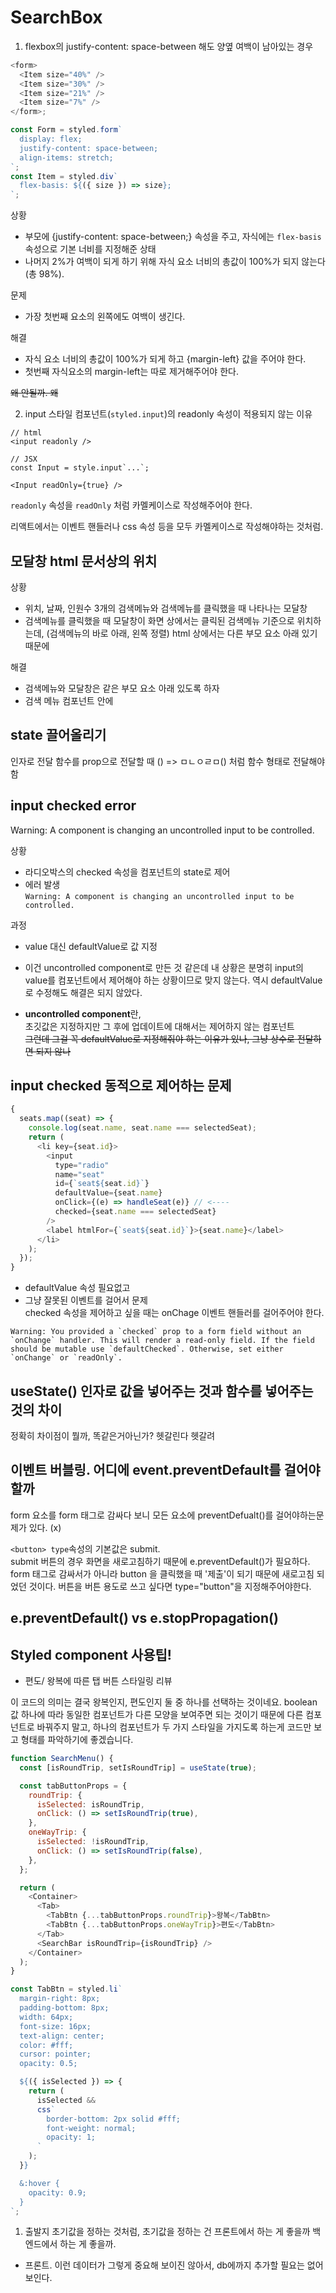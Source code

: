 # SearchBox

1. flexbox의 justify-content: space-between 해도 양옆 여백이 남아있는 경우

```js
<form>
  <Item size="40%" />
  <Item size="30%" />
  <Item size="21%" />
  <Item size="7%" />
</form>;

const Form = styled.form`
  display: flex;
  justify-content: space-between;
  align-items: stretch;
`;
const Item = styled.div`
  flex-basis: ${({ size }) => size};
`;
```

상황

- 부모에 {justify-content: space-between;} 속성을 주고, 자식에는 `flex-basis` 속성으로 기본 너비를 지정해준 상태
- 나머지 2%가 여백이 되게 하기 위해 자식 요소 너비의 총값이 100%가 되지 않는다 (총 98%).

문제

- 가장 첫번째 요소의 왼쪽에도 여백이 생긴다.

해결

- 자식 요소 너비의 총값이 100%가 되게 하고 {margin-left} 값을 주어야 한다.
- 첫번째 자식요소의 margin-left는 따로 제거해주어야 한다.

~~왜 안될까. 왜~~

2. input 스타일 컴포넌트(`styled.input`)의 readonly 속성이 적용되지 않는 이유

```
// html
<input readonly />

// JSX
const Input = style.input`...`;

<Input readOnly={true} />
```

`readonly` 속성을 `readOnly` 처럼 카멜케이스로 작성해주어야 한다.

리액트에서는 이벤트 핸들러나 css 속성 등을 모두 카멜케이스로 작성해야하는 것처럼.

## 모달창 html 문서상의 위치

상황

- 위치, 날짜, 인원수 3개의 검색메뉴와 검색메뉴를 클릭했을 때 나타나는 모달창
- 검색메뉴를 클릭했을 때 모달창이 화면 상에서는 클릭된 검색메뉴 기준으로 위치하는데, (검색메뉴의 바로 아래, 왼쪽 정렬) html 상에서는 다른 부모 요소 아래 있기 때문에

해결

- 검색메뉴와 모달창은 같은 부모 요소 아래 있도록 하자
- 검색 메뉴 컴포넌트 안에

## state 끌어올리기

인자로 전달
함수를 prop으로 전달할 때 () => ㅁㄴㅇㄹㅁ()
처럼 함수 형태로 전달해야함

## input checked error

Warning: A component is changing an uncontrolled input to be controlled.

상황
- 라디오박스의 checked 속성을 컴포넌트의 state로 제어
- 에러 발생  
`Warning: A component is changing an uncontrolled input to be controlled.`

과정
- value 대신 defaultValue로 값 지정

- 이건 uncontrolled component로 만든 것 같은데 내 상황은 분명히 input의 value를 컴포넌트에서 제어해야 하는 상황이므로 맞지 않는다.
역시 defaultValue로 수정해도 해결은 되지 않았다.

- **uncontrolled component**란,  
초깃값은 지정하지만 그 후에 업데이트에 대해서는 제어하지 않는 컴포넌트  
~~그런데 그걸 꼭 defaultValue로 지정해줘야 하는 이유가 있나, 그냥 상수로 전달하면 되지 않나~~




## input checked 동적으로 제어하는 문제

```js
{
  seats.map((seat) => {
    console.log(seat.name, seat.name === selectedSeat);
    return (
      <li key={seat.id}>
        <input
          type="radio"
          name="seat"
          id={`seat${seat.id}`}
          defaultValue={seat.name}
          onClick={(e) => handleSeat(e)} // <----
          checked={seat.name === selectedSeat}
        />
        <label htmlFor={`seat${seat.id}`}>{seat.name}</label>
      </li>
    );
  });
}
```

- defaultValue 속성 필요없고
- 그냥 잘못된 이벤트를 걸어서 문제  
checked 속성을 제어하고 싶을 때는 onChage 이벤트 핸들러를 걸어주어야 한다.
```
Warning: You provided a `checked` prop to a form field without an `onChange` handler. This will render a read-only field. If the field should be mutable use `defaultChecked`. Otherwise, set either `onChange` or `readOnly`.
```

## useState() 인자로 값을 넣어주는 것과 함수를 넣어주는 것의 차이

정확히 차이점이 뭘까, 똑같은거아닌가?
헷갈린다 헷갈려

## 이벤트 버블링. 어디에 event.preventDefault를 걸어야할까

form 요소를 form 태그로 감싸다 보니 모든 요소에 preventDefualt()를 걸어야하는문제가 있다. (x)

`<button> type`속성의 기본값은 submit.  
submit 버튼의 경우 화면을 새로고침하기 때문에 e.preventDefault()가 필요하다. form 태그로 감싸서가 아니라 button 을 클릭했을 때 '제출'이 되기 때문에 새로고침 되었던 것이다. 버튼을 버튼 용도로 쓰고 싶다면 type="button"을 지정해주어야한다.

## e.preventDefault() vs e.stopPropagation()

## Styled component 사용팁!

- 편도/ 왕복에 따른 탭 버튼 스타일링 리뷰

이 코드의 의미는 결국 왕복인지, 편도인지 둘 중 하나를 선택하는 것이네요. boolean 값 하나에 따라 동일한 컴포넌트가 다른 모양을 보여주면 되는 것이기 때문에 다른 컴포넌트로 바꿔주지 말고, 하나의 컴포넌트가 두 가지 스타일을 가지도록 하는게 코드만 보고 형태를 파악하기에 좋겠습니다.

```js
function SearchMenu() {
  const [isRoundTrip, setIsRoundTrip] = useState(true);

  const tabButtonProps = {
    roundTrip: {
      isSelected: isRoundTrip,
      onClick: () => setIsRoundTrip(true),
    },
    oneWayTrip: {
      isSelected: !isRoundTrip,
      onClick: () => setIsRoundTrip(false),
    },
  };

  return (
    <Container>
      <Tab>
        <TabBtn {...tabButtonProps.roundTrip}>왕복</TabBtn>
        <TabBtn {...tabButtonProps.oneWayTrip}>편도</TabBtn>
      </Tab>
      <SearchBar isRoundTrip={isRoundTrip} />
    </Container>
  );
}

const TabBtn = styled.li`
  margin-right: 8px;
  padding-bottom: 8px;
  width: 64px;
  font-size: 16px;
  text-align: center;
  color: #fff;
  cursor: pointer;
  opacity: 0.5;

  ${({ isSelected }) => {
    return (
      isSelected &&
      css`
        border-bottom: 2px solid #fff;
        font-weight: normal;
        opacity: 1;
      `
    );
  }}

  &:hover {
    opacity: 0.9;
  }
`;
```

1. 출발지 초기값을 정하는 것처럼, 초기값을 정하는 건 프론트에서 하는 게 좋을까 백엔드에서 하는 게 좋을까.

- 프론트. 이런 데이터가 그렇게 중요해 보이진 않아서, db에까지 추가할 필요는 없어보인다.
